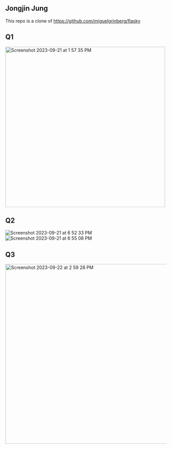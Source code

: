 ## Jongjin Jung
This repo is a clone of https://github.com/miguelgrinberg/flasky
## Q1
<img width="499" alt="Screenshot 2023-09-21 at 1 57 35 PM" src="https://github.com/jongjin-j/ECE444-F2023-Lab1/assets/79180910/79085e3b-992e-43a2-a89e-793f282a16bb">

## Q2
![Screenshot 2023-09-21 at 6 52 33 PM](https://github.com/jongjin-j/ECE444-F2023-Lab1/assets/79180910/185a41af-3ad4-4902-9abb-53a3dcebc40d)
![Screenshot 2023-09-21 at 6 55 08 PM](https://github.com/jongjin-j/ECE444-F2023-Lab1/assets/79180910/5ec89422-8637-4f8f-aac3-fd4649442b34)

## Q3
<img width="559" alt="Screenshot 2023-09-22 at 2 59 28 PM" src="https://github.com/jongjin-j/ECE444-F2023-Lab1/assets/79180910/0e315cf3-54de-4f8a-bf24-d2d9807b632b">
